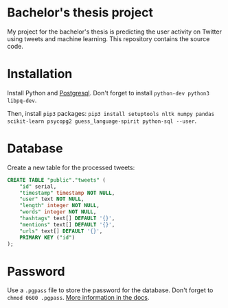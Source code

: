# Bachelor's thesis project

My project for the bachelor's thesis is predicting the user activity on Twitter using tweets and machine learning. This repository contains the source code.

# Installation

Install Python and [Postgresql](https://www.digitalocean.com/community/tutorials/how-to-install-and-use-postgresql-on-ubuntu-16-04). Don't forget to install `python-dev python3 libpq-dev`.

Then, install `pip3` packages: `pip3 install setuptools nltk numpy pandas scikit-learn psycopg2 guess_language-spirit python-sql --user`.

# Database

Create a new table for the processed tweets:

```sql
CREATE TABLE "public"."tweets" (
    "id" serial,
    "timestamp" timestamp NOT NULL,
    "user" text NOT NULL,
    "length" integer NOT NULL,
    "words" integer NOT NULL,
    "hashtags" text[] DEFAULT '{}',
    "mentions" text[] DEFAULT '{}',
    "urls" text[] DEFAULT '{}',
    PRIMARY KEY ("id")
);
```
# Password

Use a `.pgpass` file to store the password for the database. Don't forget to `chmod 0600 .pgpass`. [More information in the docs](https://www.postgresql.org/docs/current/static/libpq-pgpass.html).
